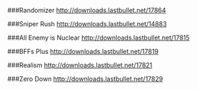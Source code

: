 ###Randomizer
http://downloads.lastbullet.net/17864

###Sniper Rush
http://downloads.lastbullet.net/14883

###All Enemy is Nuclear
http://downloads.lastbullet.net/17815

###BFFs Plus
http://downloads.lastbullet.net/17819

###Realism
http://downloads.lastbullet.net/17821

###Zero Down
http://downloads.lastbullet.net/17829
